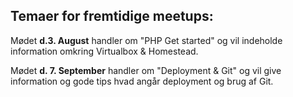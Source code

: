 ## Temaer for fremtidige meetups:

Mødet **d.3. August** handler om "PHP Get started" og vil indeholde information omkring Virtualbox & Homestead.

Mødet **d. 7. September** handler om "Deployment & Git" og vil give information og gode tips hvad angår deployment og brug af Git.
